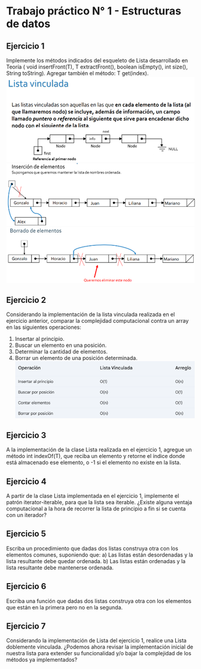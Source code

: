 # Trabajo práctico N° 1 - Estructuras de datos
## Ejercicio 1
Implemente los métodos indicados del esqueleto de Lista desarrollado en Teoría (
void insertFront(T), T extractFront(), boolean isEmpty(), int size(),
String toString). Agregar también el método: T get(index).
![linkedList](img/linkedList.png)
![linkedList](img/insertion.png)
![linkedList](img/delete.png)
## Ejercicio 2
Considerando la implementación de la lista vinculada realizada en el ejercicio anterior, comparar la
complejidad computacional contra un array en las siguientes operaciones:
1. Insertar al principio.
2. Buscar un elemento en una posición.
3. Determinar la cantidad de elementos.
4. Borrar un elemento de una posición determinada.
![Complexity](img/complexity.png)

## Ejercicio 3
   A la implementación de la clase Lista realizada en el ejercicio 1, agregue un método
   int indexOf(T), que reciba un elemento y retorne el índice donde está almacenado ese
   elemento, o -1 si el elemento no existe en la lista.
## Ejercicio 4
   A partir de la clase Lista implementada en el ejercicio 1, implemente el patrón
   iterator-iterable, para que la lista sea iterable. ¿Existe alguna ventaja computacional a la hora
   de recorrer la lista de principio a fin si se cuenta con un iterador? 
## Ejercicio 5
   Escriba un procedimiento que dadas dos listas construya otra con los elementos comunes,
   suponiendo que: a) Las listas están desordenadas y la lista resultante debe quedar ordenada. b)
   Las listas están ordenadas y la lista resultante debe mantenerse ordenada.
## Ejercicio 6
   Escriba una función que dadas dos listas construya otra con los elementos que están en la
   primera pero no en la segunda.
## Ejercicio 7
   Considerando la implementación de Lista del ejercicio 1, realice una Lista doblemente vinculada.
   ¿Podemos ahora revisar la implementación inicial de nuestra lista para extender su funcionalidad
   y/o bajar la complejidad de los métodos ya implementados?